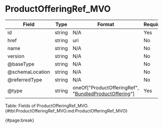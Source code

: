 <!--
    ATTENTION: This file was generated via gradle!
               Do NOT manually edit this file! Any such changes will be overwritten!
-->

# ProductOfferingRef_MVO

| Field | Type | Format | Required |
| ------- | ------- | ------- | --- |
| id | string | N/A | Yes |
| href | string | uri | No |
| name | string | N/A | No |
| version | string | N/A | No |
| @baseType | string | N/A | No |
| @schemaLocation | string | N/A | No |
| @referredType | string | N/A | No |
| @type | string | oneOf["ProductOfferingRef", "[BundledProductOffering](#bundledproductoffering_mvo)"] | Yes |

Table: Fields of ProductOfferingRef_MVO. {#tbl:ProductOfferingRef_MVO.md:ProductOfferingRef_MVO}

{#page:break}
